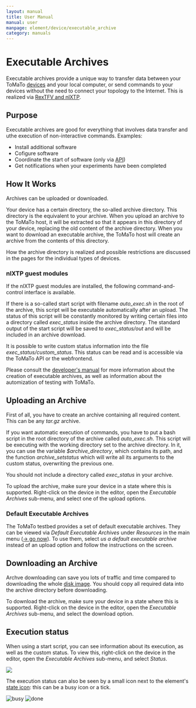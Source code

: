 ```yaml
---
layout: manual
title: User Manual
manual: user
manpage: element/device/executable_archive
category: manuals
---
```


# Executable Archives

Executable archives provide a unique way to transfer data between your ToMaTo [devices](..) and your local computer, or send commands to your devices without the need to connect your topology to the Internet. This is realized via [RexTFV and nlXTP](/about/publications/2014_A_networkless_data_exchange_and_control_mechanism_for_virtual_testbed_devices_TridentCom.pdf).


## Purpose

Executable archives are good for everything that involves data transfer and uthe execution of non-interactive commands. Examples:

* Install additional software
* Cofigure software
* Coordinate the start of software (only via [API](../../../api))
* Get notifications when your experiments have been completed


## How It Works

Archives can be uploaded or downloaded.

Your device has a certain directory, the so-alled archive directory. This directory is the equivalent to your archive. When you upload an archive to the ToMaTo host, it will be extracted so that it appears in this directory of your device, replacing the old content of the archive directory. When you want to download an executable archive, the ToMaTo host will create an archive from the contents of this directory.

How the archive directory is realized and possible restrictions are discussed in the pages for the individual types of devices.

### nlXTP guest modules

If the nlXTP guest modules are installed, the following command-and-control interface is available.

If there is a so-called start script with filename _auto\_exec.sh_ in the root of the archive, this script will be executable automatically after an upload. The status of this script will be constantly monitored by writing certain files into a directory called _exec\_status_ inside the archive directory. The standard output of the start script will be saved to _exec\_status/out_ and will be included in an archive download.

It is possible to write custom status information into the file _exec\_status/custom\_status_. This status can be read and is accessible via the ToMaTo API or the webfrontend.

Please consult the [developer's manual](/manuals/dev) for more information about the creation of executable archives, as well as information about the automization of testing with ToMaTo.


## <a name="upload"></a>Uploading an Archive

First of all, you have to create an archive containing all required content. This can be any _tar.gz_ archive.

If you want automatic execution of commands, you have to put a bash script in the root directory of the archive called _auto\_exec.sh_. This script will be executing with the working directory set to the archive directory. In it, you can use the variable _$archive\_directory_, which contains its path, and the function _archive\_setstatus_ which will write all its arguments to the custom status, overwriting the previous one.

You should not include a directory called _exec\_status_ in your archive.

To upload the archive, make sure your device in a state where this is supported. Right-click on the device in the editor, open the _Executable Archives_ sub-menu, and select one of the upload options.

### Default Executable Archives

The ToMaTo testbed provides a set of default executable archives. They can be viewed via _Default Executable Archives_ under _Resources_ in the main menu ([→ go now](https://master.tomato-lab.org/web_resources/executable_archive/)). To use them, select _us a default executable archive_ instead of an upload option and follow the instructions on the screen.

## <a name="download"></a>Downloading an Archive

Archve downloading can save you lots of traffic and time compared to downloading the whole [disk image](../image). You should copy all required data into the archive directory before downloading.

To download the archive, make sure your device in a state where this is supported. Right-click on the device in the editor, open the _Executable Archives_ sub-menu, and select the download option.

## Execution status

When using a start script, you can see information about its execution, as well as the custom status. To view this, right-click on the device in the editor, open the _Executable Archives_ sub-menu, and select _Status_.

![](../../../img/executable_archive_status.png)

The execution status can also be seen by a small icon next to the element's [state icon](../..#state): this can be a busy icon or a tick. 

![busy](../../../img/executable_archive_element_busy.png) ![done](../../../img/executable_archive_element_done.png)
